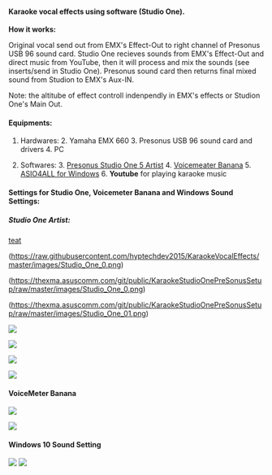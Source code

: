 #### **Karaoke vocal effects using software (Studio One).**

**How it works:**

Original vocal send out from EMX's Effect-Out to right channel of Presonus USB 96 sound card. Studio One recieves sounds from EMX's Effect-Out and direct music from YouTube, then it will process and mix the sounds (see inserts/send in Studio One). Presonus sound card then returns final mixed sound from Studion to EMX's Aux-IN.

Note: the altitube of effect controll indenpendly in EMX's effects or Studion One's Main Out.

#### Equipments:

1. Hardwares:
    2. Yamaha EMX 660
    3. Presonus USB 96 sound card and drivers
    4. PC

2. Softwares:
    3. [Presonus Studio One 5 Artist](https://shop.presonus.com/Studio-One-5-Artist)
    4. [Voicemeater Banana](https://vb-audio.com/Voicemeeter/banana.htm) 
    5. [ASIO4ALL for Windows](https://www.asio4all.org/) 
    6. **Youtube** for playing karaoke music


#### Settings for Studio One, Voicemeter Banana and Windows Sound Settings:

##### Studio One Artist:

[teat](https://raw.githubusercontent.com/hyptechdev2015/KaraokeVocalEffects/master/images/Studio_One_0.png)


(https://raw.githubusercontent.com/hyptechdev2015/KaraokeVocalEffects/master/images/Studio_One_0.png)

(https://thexma.asuscomm.com/git/public/KaraokeStudioOnePreSonusSetup/raw/master/images/Studio_One_0.png)

(https://thexma.asuscomm.com/git/public/KaraokeStudioOnePreSonusSetup/raw/master/images/Studio_One_01.png)

![](https://thexma.asuscomm.com/git/public/KaraokeStudioOnePreSonusSetup/raw/master/images/Studio_One_1.png)

![](https://thexma.asuscomm.com/git/public/KaraokeStudioOnePreSonusSetup/raw/master/images/Studio_One_2.png)

![](https://thexma.asuscomm.com/git/public/KaraokeStudioOnePreSonusSetup/raw/master/images/Studio_One_3.png)

![](https://thexma.asuscomm.com/git/public/KaraokeStudioOnePreSonusSetup/raw/master/images/Studio_One_4.png)

#### VoiceMeter Banana

![](https://thexma.asuscomm.com/git/public/KaraokeStudioOnePreSonusSetup/raw/master/images/voicemeeterpro_1.png)

![](https://thexma.asuscomm.com/git/public/KaraokeStudioOnePreSonusSetup/raw/master/images/voicemeeterpro_2.png)

#### Windows 10 Sound Setting
![](https://thexma.asuscomm.com/git/public/KaraokeStudioOnePreSonusSetup/raw/master/images/Windows10_sound_settings.png)
![](https://thexma.asuscomm.com/git/public/KaraokeStudioOnePreSonusSetup/raw/master/images/Windows10_sound_setting_2.png)

